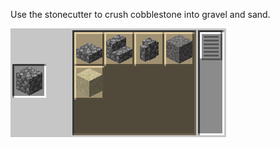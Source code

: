 Use the stonecutter to crush cobblestone into gravel and sand.

![Stonecrusher](https://github.com/Chailotl/chocolate-tweaks/blob/master/Stonecrusher/Stonecrusher.png)
